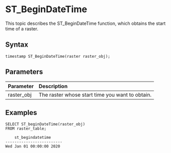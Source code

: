 # ST\_BeginDateTime

This topic describes the ST\_BeginDateTime function, which obtains the start time of a raster.

## Syntax

```
timestamp ST_BeginDateTime(raster raster_obj);
```

## Parameters

|Parameter|Description|
|:--------|:----------|
|raster\_obj|The raster whose start time you want to obtain.|

## Examples

```
SELECT ST_beginDateTime(raster_obj)
FROM raster_table;

    st_begindatetime     
-------------------------
Wed Jan 01 00:00:00 2020 
```

